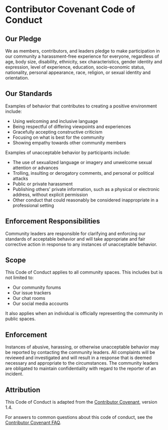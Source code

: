 # Contributor Covenant Code of Conduct

## Our Pledge
We as members, contributors, and leaders pledge to make participation in our community a harassment-free experience for everyone, regardless of age, body size, disability, ethnicity, sex characteristics, gender identity and expression, level of experience, education, socio-economic status, nationality, personal appearance, race, religion, or sexual identity and orientation.

## Our Standards
Examples of behavior that contributes to creating a positive environment include:

* Using welcoming and inclusive language
* Being respectful of differing viewpoints and experiences
* Gracefully accepting constructive criticism
* Focusing on what is best for the community
* Showing empathy towards other community members

Examples of unacceptable behavior by participants include:

* The use of sexualized language or imagery and unwelcome sexual attention or advances
* Trolling, insulting or derogatory comments, and personal or political attacks
* Public or private harassment
* Publishing others' private information, such as a physical or electronic address, without explicit permission
* Other conduct that could reasonably be considered inappropriate in a professional setting

## Enforcement Responsibilities
Community leaders are responsible for clarifying and enforcing our standards of acceptable behavior and will take appropriate and fair corrective action in response to any instances of unacceptable behavior.

## Scope
This Code of Conduct applies to all community spaces. This includes but is not limited to:

* Our community forums
* Our issue trackers
* Our chat rooms
* Our social media accounts

It also applies when an individual is officially representing the community in public spaces.

## Enforcement
Instances of abusive, harassing, or otherwise unacceptable behavior may be reported by contacting the community leaders. All complaints will be reviewed and investigated and will result in a response that is deemed necessary and appropriate to the circumstances. The community leaders are obligated to maintain confidentiality with regard to the reporter of an incident.

## Attribution
This Code of Conduct is adapted from the [Contributor Covenant](https://www.contributor-covenant.org), version 1.4.

For answers to common questions about this code of conduct, see the [Contributor Covenant FAQ](https://www.contributor-covenant.org/faq).